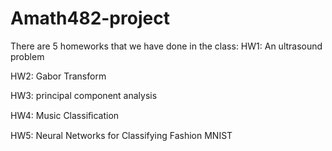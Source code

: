# Amath482-project
There are 5 homeworks that we have done in the class:
HW1: An ultrasound problem

HW2: Gabor Transform

HW3: principal component analysis

HW4: Music Classiﬁcation

HW5: Neural Networks for Classifying Fashion MNIST

